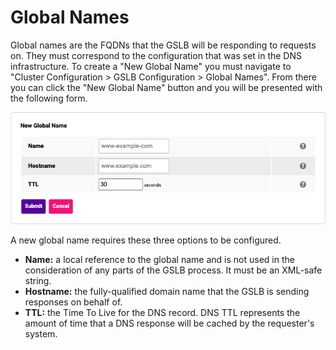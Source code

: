 # Global Names

Global names are the FQDNs that the GSLB will be responding to requests on. They must correspond to the configuration
that was set in the DNS infrastructure. To create a "New Global Name" you must navigate to "Cluster Configuration > GSLB
Configuration > Global Names". From there you can click the "New Global Name" button and you will be presented with the
following form.

![Adding a new global name](../images/training/gslb/new-global-name.png)

A new global name requires these three options to be configured.

- **Name:** a local reference to the global name and is not used in the consideration of any parts of the GSLB process.
  It must be an XML-safe string.
- **Hostname:** the fully-qualified domain name that the GSLB is sending responses on behalf of.
- **TTL:** the Time To Live for the DNS record. DNS TTL represents the amount of time that a DNS response will be cached
  by the requester's system.